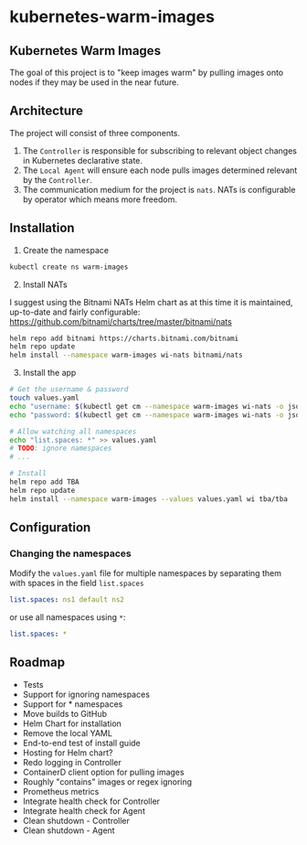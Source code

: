 # kubernetes-warm-images

## Kubernetes Warm Images

The goal of this project is to "keep images warm" by pulling images onto nodes if they may be used in the near future.

## Architecture

The project will consist of three components.

1. The `Controller` is responsible for subscribing to relevant object changes in Kubernetes declarative state.
2. The `Local Agent` will ensure each node pulls images determined relevant by the `Controller`.
3. The communication medium for the project is `nats`. NATs is configurable by operator which means more freedom.

## Installation

1. Create the namespace

```bash
kubectl create ns warm-images
```   

2. Install NATs

I suggest using the Bitnami NATs Helm chart as at this time it is maintained, up-to-date and fairly configurable: https://github.com/bitnami/charts/tree/master/bitnami/nats
```bash
helm repo add bitnami https://charts.bitnami.com/bitnami
helm repo update
helm install --namespace warm-images wi-nats bitnami/nats
```

3. Install the app

```bash
# Get the username & password
touch values.yaml
echo "username: $(kubectl get cm --namespace warm-images wi-nats -o jsonpath='{.data.*}' | grep -m 1 user | awk '{print $2}')" >> values.yaml 
echo "password: $(kubectl get cm --namespace warm-images wi-nats -o jsonpath='{.data.*}' | grep -m 1 password | awk '{print $2}')" >> values.yaml

# Allow watching all namespaces
echo "list.spaces: *" >> values.yaml
# TODO: ignore namespaces
# ...

# Install 
helm repo add TBA
helm repo update
helm install --namespace warm-images --values values.yaml wi tba/tba
```   

## Configuration

### Changing the namespaces

Modify the `values.yaml` file for multiple namespaces by separating them with spaces in the field `list.spaces`

```yaml
list.spaces: ns1 default ns2
```

or use all namespaces using `*`:

```yaml
list.spaces: *
```

## Roadmap

- Tests
- Support for ignoring namespaces
- Support for * namespaces
- Move builds to GitHub
- Helm Chart for installation
- Remove the local YAML
- End-to-end test of install guide
- Hosting for Helm chart?
- Redo logging in Controller
- ContainerD client option for pulling images
- Roughly "contains" images or regex ignoring
- Prometheus metrics
- Integrate health check for Controller
- Integrate health check for Agent
- Clean shutdown - Controller
- Clean shutdown - Agent